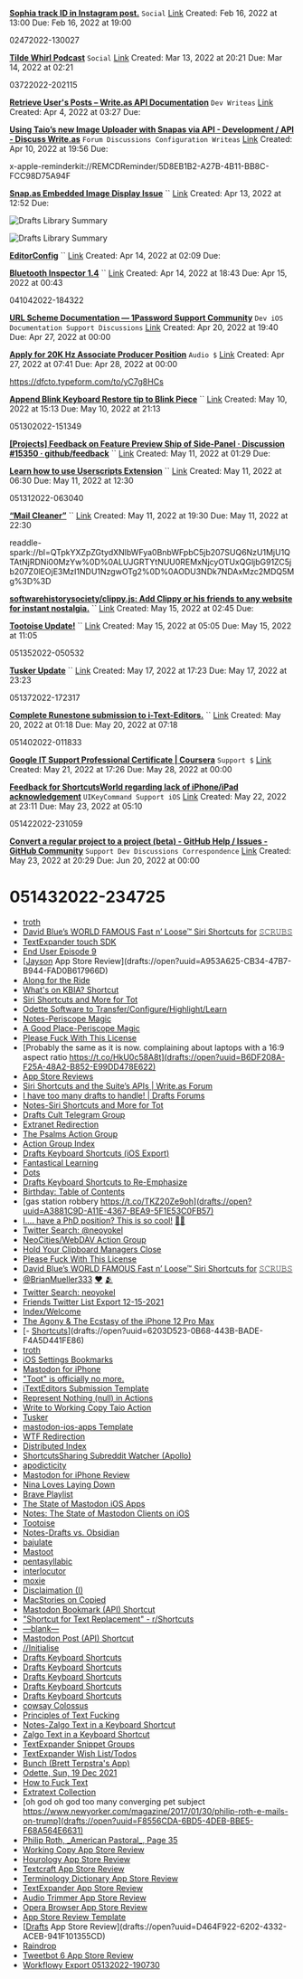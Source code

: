**[Sophia track ID in Instagram post.](x-apple-reminderkit://REMCDReminder/F2044711-B8E9-4DFA-A984-5C48AD2FE99D)**
`Social`
[Link](https://www.instagram.com/p/CZPF24TKPNk/)
Created: Feb 16, 2022 at 13:00
Due: Feb 16, 2022 at 19:00

02472022-130027

**[Tilde Whirl Podcast](x-apple-reminderkit://REMCDReminder/85EFCAC2-2D11-4611-8803-074C765D6672)**
`Social`
[Link](http://tilde.town/~dozens/)
Created: Mar 13, 2022 at 20:21
Due: Mar 14, 2022 at 02:21

03722022-202115

**[Retrieve User's Posts – Write.as API Documentation](x-apple-reminderkit://REMCDReminder/3C843673-13F2-4F39-944E-C75EFA0F27ED)**
`Dev
Writeas`
[Link](https://developers.write.as/docs/api/#retrieve-user-39-s-posts)
Created: Apr 4, 2022 at 03:27
Due: 



**[Using Taio’s new Image Uploader with Snapas via API - Development / API - Discuss Write.as](x-apple-reminderkit://REMCDReminder/CBF60D82-A99F-4C0E-AF3A-6B744C412B8E)**
`Forum
Discussions
Configuration
Writeas`
[Link](https://discuss.write.as/t/using-taio-s-new-image-uploader-with-snapas-via-api/5231)
Created: Apr 10, 2022 at 19:56
Due: 

x-apple-reminderkit://REMCDReminder/5D8EB1B2-A27B-4B11-BB8C-FCC98D75A94F

**[Snap.as Embedded Image Display Issue](x-apple-reminderkit://REMCDReminder/981D3CF0-07EA-4EBA-B2FB-43EE0AF910CD)**
``
[Link](drafts://open?uuid=171E93E9-3222-4491-844E-EEF6DD0FFA35)
Created: Apr 13, 2022 at 12:52
Due: 

![Drafts Library Summary](https://i.snap.as/aV8azEcA.image)

![Drafts Library Summary](https://user-images.githubusercontent.com/43663476/163240429-65a75405-3535-415f-a47b-4e68073c9089.png)

**[EditorConfig](x-apple-reminderkit://REMCDReminder/7DC66F7B-6DD6-480C-B3AC-F5E76F430CC5)**
``
[Link](https://editorconfig.org/)
Created: Apr 14, 2022 at 02:09
Due: 



**[Bluetooth Inspector 1.4](x-apple-reminderkit://REMCDReminder/37640494-14D4-4D2E-B565-EB03DC0EAD21)**
``
[Link](https://georgegarside.com/blog/)
Created: Apr 14, 2022 at 18:43
Due: Apr 15, 2022 at 00:43

041042022-184322

**[URL Scheme Documentation — 1Password Support Community](x-apple-reminderkit://REMCDReminder/31E0EB27-5218-4FD8-8A62-81EE78223D06)**
`Dev
iOS
Documentation
Support
Discussions`
[Link](https://1password.community/discussion/128970/url-scheme-documentation)
Created: Apr 20, 2022 at 19:40
Due: Apr 27, 2022 at 00:00



**[Apply for 20K Hz Associate Producer Position](x-apple-reminderkit://REMCDReminder/3502A398-D739-48B0-9803-77290D9CD0C1)**
`Audio
$`
[Link](https://pca.st/episode/2c7e25ad-355e-4c80-8163-e3c1978fa9fa?t=6.0)
Created: Apr 27, 2022 at 07:41
Due: Apr 28, 2022 at 00:00

https://dfcto.typeform.com/to/yC7g8HCs

**[Append Blink Keyboard Restore tip to Blink Piece](x-apple-reminderkit://REMCDReminder/BE0F38E9-AECD-4C9A-AD73-A9ADF37B96A1)**
``
[Link](https://discord.com/channels/441939332442619905/442378162425298954/973677602697019412)
Created: May 10, 2022 at 15:13
Due: May 10, 2022 at 21:13

051302022-151349

**[[Projects] Feedback on Feature Preview Ship of Side-Panel · Discussion #15350 · github/feedback](x-apple-reminderkit://REMCDReminder/9764DF4D-C84E-4D3D-B0F0-7A0F86E48D82)**
``
[Link](https://github.com/github/feedback/discussions/15350)
Created: May 11, 2022 at 01:29
Due: 



**[Learn how to use Userscripts Extension](x-apple-reminderkit://REMCDReminder/20E89155-28CB-4552-A26D-3B8AA405D6E1)**
``
[Link](https://github.com/quoid/userscripts#getting-help)
Created: May 11, 2022 at 06:30
Due: May 11, 2022 at 12:30

051312022-063040

**[“Mail Cleaner”](x-apple-reminderkit://REMCDReminder/81843748-49E3-4CE6-AB38-386078E8F531)**
``
[Link]()
Created: May 11, 2022 at 19:30
Due: May 11, 2022 at 22:30

readdle-spark://bl=QTpkYXZpZGtydXNlbWFya0BnbWFpbC5jb207SUQ6NzU1MjU1QTAtNjRDNi00MzYw%0D%0ALUJGRTYtNUU0REMxNjcyOTUxQGljbG91ZC5jb207Z0lEOjE3MzI1NDU1NzgwOTg2%0D%0AODU3NDk7NDAxMzc2MDQ5Mg%3D%3D

**[softwarehistorysociety/clippy.js: Add Clippy or his friends to any website for instant nostalgia.](x-apple-reminderkit://REMCDReminder/46EFE07F-905E-4085-8B78-DBE3E391DA1C)**
``
[Link](https://github.com/softwarehistorysociety/clippy.js)
Created: May 15, 2022 at 02:45
Due: 



**[Tootoise Update!](x-apple-reminderkit://REMCDReminder/C727B45E-F6E4-44D2-AA3D-FD991A06508F)**
``
[Link](https://handon.club/@nao/108305349116362734)
Created: May 15, 2022 at 05:05
Due: May 15, 2022 at 11:05

051352022-050532

**[Tusker Update](x-apple-reminderkit://REMCDReminder/AD30BA55-CAD3-40A5-B7E6-67D4F13D9471)**
``
[Link](https://testflight.apple.com/join/wtB7HYvG)
Created: May 17, 2022 at 17:23
Due: May 17, 2022 at 23:23

051372022-172317

**[Complete Runestone submission to i-Text-Editors.](x-apple-reminderkit://REMCDReminder/3F441999-DA90-4CCD-8C76-93FEC7C65F24)**
``
[Link](http://brettterpstra.wufoo.com/forms/ios-text-editors/)
Created: May 20, 2022 at 01:18
Due: May 20, 2022 at 07:18

051402022-011833

**[Google IT Support Professional Certificate | Coursera](x-apple-reminderkit://REMCDReminder/8EFBC288-E09C-4A5F-A424-58F75C73C7A8)**
`Support
$`
[Link](https://www.coursera.org/professional-certificates/google-it-support)
Created: May 21, 2022 at 17:26
Due: May 28, 2022 at 00:00



**[Feedback for ShortcutsWorld regarding lack of iPhone/iPad acknowledgement](x-apple-reminderkit://REMCDReminder/4B3D0B61-ADE1-4DAE-B111-379182545A03)**
`UIKeyCommand
Support
iOS`
[Link](https://shortcutworld.com/Posts/Feedback)
Created: May 22, 2022 at 23:11
Due: May 23, 2022 at 05:10

051422022-231059

**[Convert a regular project to a project (beta) - GitHub Help / Issues - GitHub Community](x-apple-reminderkit://REMCDReminder/456F760D-14D5-4A4B-B84C-D6C048F62954)**
`Support
Dev
Discussions
Correspondence`
[Link](https://github.community/t/convert-a-regular-project-to-a-project-beta/202779/11?u=extratone)
Created: May 23, 2022 at 20:29
Due: Jun 20, 2022 at 00:00




# 051432022-234725

- [troth](drafts://open?uuid=EEB5C0F0-48B4-45AF-A8A7-4FCE5DDCBE03)
- [David Blue’s WORLD FAMOUS Fast n’ Loose™ Siri Shortcuts for](drafts://open?uuid=68F049EC-59AF-4A49-885F-698BB9653400) [𝚂𝙲𝚁𝚄𝙱𝚂](drafts://open?uuid=68F049EC-59AF-4A49-885F-698BB9653400)
- [TextExpander touch SDK](drafts://open?uuid=A40970A6-8EF9-4388-AA28-C6AD4A1DF15E)
- [End User Episode 9](drafts://open?uuid=69EA3CC6-7081-47B4-B4AB-C16E5C7E8417)
- [[Jayson](https://apps.apple.com/us/app/jayson/id1468691718) App Store Review](drafts://open?uuid=A953A625-CB34-47B7-B944-FAD0B617966D)
- [Along for the Ride](drafts://open?uuid=20A08941-14C6-4533-9DBA-8BD198C4A2BF)
- [What's on KBIA? Shortcut](drafts://open?uuid=8BCB0692-9274-4E1F-AFE1-1AFC17BB2877)
- [Siri Shortcuts and More for Tot](drafts://open?uuid=9DAFE8FC-3655-4FBD-BA16-7439BAC109FA)
- [Odette Software to Transfer/Configure/Highlight/Learn](drafts://open?uuid=C8FCA2FB-3E48-4CAF-8CAD-884BAD53149F)
- [Notes-Periscope Magic](drafts://open?uuid=480EF899-1228-4751-BFA2-1F197BF1B71A)
- [A Good Place-Periscope Magic](drafts://open?uuid=4B149084-B41C-4C82-8FD2-0FB7CCF67B6B)
- [Please Fuck With This License](drafts://open?uuid=FAFFA333-34A5-4412-B46C-3D216C09FD8E)
- [Probably the same as it is now. complaining about laptops with a 16:9 aspect ratio https://t.co/HkU0c58A8t](drafts://open?uuid=B6DF208A-F25A-48A2-B852-E99DD478E622)
- [App Store Reviews](drafts://open?uuid=25628140-FC0A-4DBF-96BE-1E7624E9F50A)
- [Siri Shortcuts and the Suite’s APIs | Write.as Forum](drafts://open?uuid=A401E6D6-4C44-4E5D-A351-FC20E9EC3BAF)
- [I have too many drafts to handle! | Drafts Forums](drafts://open?uuid=B1E83A7F-9C31-4881-B608-FA1E12D3B17D)
- [Notes-Siri Shortcuts and More for Tot](drafts://open?uuid=E6D127B8-B5CE-45F5-8D6A-0BC5CE12A149)
- [Drafts Cult Telegram Group](drafts://open?uuid=388B2827-47FA-4F26-8467-F4DED3805E4D)
- [Extranet Redirection](drafts://open?uuid=1C547BA9-D29F-4F2E-8B24-3F5872D329B6)
- [The Psalms Action Group](drafts://open?uuid=7580294A-E97B-4614-AAF6-4E4A63358E6E)
- [Action Group Index](drafts://open?uuid=411D556C-2ABF-4181-8D43-C6E46559BBEA)
- [Drafts Keyboard Shortcuts (iOS Export)](drafts://open?uuid=880E8C09-09D6-4712-B33F-D0D1630DDC3C)
- [Fantastical Learning](drafts://open?uuid=494AA9DA-843D-4A05-9F8D-EB126FB85EED)
- [Dots](drafts://open?uuid=6CB89F33-7463-4201-89E4-F1D850008D8A)
- [Drafts Keyboard Shortcuts to Re-Emphasize](drafts://open?uuid=55EDFC80-8307-4197-9A8F-754C1656A43F)
- [Birthday: Table of Contents](drafts://open?uuid=A5AEEC73-21C7-4ECA-B214-F459EF12AAC5)
- [gas station robbery https://t.co/TKZ20Ze9oh](drafts://open?uuid=A3881C9D-A11E-4367-BEA9-5F1E53C0FB57)
- [I.... have a PhD position? This is so cool!](drafts://open?uuid=C42778FB-2D9A-48B9-8195-248616062DC4) [🥳🥳](drafts://open?uuid=C42778FB-2D9A-48B9-8195-248616062DC4)
- [Twitter Search: @neoyokel](drafts://open?uuid=45F41B98-3F9F-473E-A1E1-6B44E1B7B729)
- [NeoCities/WebDAV Action Group](drafts://open?uuid=871D7EF0-8BAF-438B-8A5A-E3978B659FD1)
- [Hold Your Clipboard Managers Close](drafts://open?uuid=A7A3A08D-3C07-49E3-A6D0-A2DEF40DF974)
- [Please Fuck With This License](drafts://open?uuid=A61AB9CD-1756-4E05-B50B-5AB6AE693BE7)
- [David Blue’s WORLD FAMOUS Fast n’ Loose™ Siri Shortcuts for](drafts://open?uuid=DD9ED498-1B00-45F7-B610-86E4570DB9E2) [𝚂𝙲𝚁𝚄𝙱𝚂](drafts://open?uuid=DD9ED498-1B00-45F7-B610-86E4570DB9E2)
- [@BrianMueller333](drafts://open?uuid=82E0B364-962F-4711-AE16-701D0EED2234) [❤](drafts://open?uuid=82E0B364-962F-4711-AE16-701D0EED2234) [🫂](drafts://open?uuid=82E0B364-962F-4711-AE16-701D0EED2234)
- [Twitter Search: neoyokel](drafts://open?uuid=58D83DD4-3C0D-4BCD-97A6-F3447BF8C93A)
- [Friends Twitter List Export 12-15-2021](drafts://open?uuid=E18E5F6F-15A2-4A72-A823-BBFDA20751D1)
- [Index/Welcome](drafts://open?uuid=6BE78CAC-6238-4797-894D-59FDDB9E3CD7)
- [The Agony & The Ecstasy of the iPhone 12 Pro Max](drafts://open?uuid=07B641B2-6692-4FA9-9E7C-79D7EED5F803)
- [- [Shortcuts](https://www.icloud.com/shortcuts/a2ef3a327a0b4c32854cbe55e9a63080)](drafts://open?uuid=6203D523-0B68-443B-BADE-F4A5D441FE86)
- [troth](drafts://open?uuid=CB872D8E-1D74-4943-9F50-773872605A36)
- [iOS Settings Bookmarks](drafts://open?uuid=2BCBA7B2-9F74-4615-8638-61C1A297C95C)
- [Mastodon for iPhone](drafts://open?uuid=807FDC75-F898-4664-89B2-49CA1D3A749C)
- ["Toot" is officially no more.](drafts://open?uuid=EBF8A8EB-2D6C-4421-BD51-95F3E5E40E10)
- [iTextEditors Submission Template](drafts://open?uuid=C68B96F5-801A-4C58-BFDA-35FC720E10D4)
- [Represent Nothing (null) in Actions](drafts://open?uuid=823477CD-26E1-4CCA-A34B-D3EF3B7A5AD0)
- [Write to Working Copy Taio Action](drafts://open?uuid=96E02CFC-8954-44D6-AF7D-C42800209975)
- [Tusker](drafts://open?uuid=760D0D0B-0827-464D-B735-284239A1060D)
- [mastodon-ios-apps Template](drafts://open?uuid=FC33BE7A-1C8C-4A49-8FBE-281A4E47A60F)
- [WTF Redirection](drafts://open?uuid=218F8FAA-C0B9-4B4F-B896-3089E005E86E)
- [Distributed Index](drafts://open?uuid=3B7930BE-07BC-4DB9-A591-4254BEE42A82)
- [ShortcutsSharing Subreddit Watcher (Apollo)](drafts://open?uuid=D79488EF-8412-4DEC-A5A3-92FDBB4A4CBD)
- [apodicticity](drafts://open?uuid=9A903B38-FC46-4ECE-B997-90970D789020)
- [Mastodon for iPhone Review](drafts://open?uuid=DA75ADDA-0265-40B3-9CE4-71CBA2AC9774)
- [Nina Loves Laying Down](drafts://open?uuid=114D25A5-5956-4734-9744-C48FC53D75D8)
- [Brave Playlist](drafts://open?uuid=B20D3C21-B5CF-43BC-90AC-722567D26226)
- [The State of Mastodon iOS Apps](drafts://open?uuid=70A6D4C2-9D45-4FDC-954A-BE092DACD3EF)
- [Notes: The State of Mastodon Clients on iOS](drafts://open?uuid=A831B815-C12C-4A00-BCFF-D88B7F0E05AC)
- [Tootoise](drafts://open?uuid=30163968-D73D-4DA8-BC3E-F285037209A9)
- [Notes-Drafts vs. Obsidian](drafts://open?uuid=C300D6BD-07A2-44E2-9231-54ADA771F952)
- [bajulate](drafts://open?uuid=8C065207-C919-44B6-AAE7-959E3FD4276B)
- [Mastoot](drafts://open?uuid=9842804D-42D5-4433-8C71-F8432D08EC6C)
- [pentasyllabic](drafts://open?uuid=2D0000D8-EF70-47AC-874D-ABEE13449866)
- [interlocutor](drafts://open?uuid=85500395-0772-4DAA-B7E5-4ECE3EA0C360)
- [moxie](drafts://open?uuid=0E5330EC-A996-4312-BD7F-4F2C27174BBF)
- [Disclaimation (I)](drafts://open?uuid=CFD573D9-49DD-46AE-82DA-4341E2173D67)
- [MacStories on Copied](drafts://open?uuid=91EB7A88-E504-4BC6-8D4A-DD29F3CAA6D7)
- [Mastodon Bookmark (API) Shortcut](drafts://open?uuid=7597DD73-E99D-4FC0-94A3-C1E405EF2A54)
- ["Shortcut for Text Replacement" - r/Shortcuts](drafts://open?uuid=F5C7C035-CC00-4963-BC72-1414ECA0B7E8)
- [—blank—](drafts://open?uuid=39C421EE-143E-4356-8C61-51B4F92A040F)
- [Mastodon Post (API) Shortcut](drafts://open?uuid=C48E2B23-A4F6-4051-BB56-C8AD7F25DD30)
- [//Initialise](drafts://open?uuid=151D3BD0-F08A-48F1-A4BE-DCC5764ADD6C)
- [Drafts Keyboard Shortcuts](drafts://open?uuid=5B36E318-DEE3-41E9-A1DA-9BE1E0857927)
- [Drafts Keyboard Shortcuts](drafts://open?uuid=F632CCB7-E4C5-4BEF-B19C-C79408B16C14)
- [Drafts Keyboard Shortcuts](drafts://open?uuid=79CD792E-AA6B-4694-84CC-6FEDF771C296)
- [Drafts Keyboard Shortcuts](drafts://open?uuid=31632C7C-D003-4D99-9281-09806CD99469)
- [Drafts Keyboard Shortcuts](drafts://open?uuid=C1E458F1-A8C6-4EA6-8B0A-63D814503B3A)
- [cowsay Colossus](drafts://open?uuid=A04B6221-F8B8-4221-A59A-7DCD103302AF)
- [Principles of Text Fucking](drafts://open?uuid=194FF296-B132-4A15-A788-1BFDE5D380B9)
- [Notes-Zalgo Text in a Keyboard Shortcut](drafts://open?uuid=2A62DD6D-FBAF-4BA4-BC9C-96DC4FDC6A24)
- [Zalgo Text in a Keyboard Shortcut](drafts://open?uuid=775BA8C5-09A4-47C3-9B88-48D923BDB55D)
- [TextExpander Snippet Groups](drafts://open?uuid=00ED31D1-18B9-4A61-ADF9-3128DD0C2688)
- [TextExpander Wish List/Todos](drafts://open?uuid=CE10C6D2-6541-4DB4-B6C1-217F2E1EBD87)
- [Bunch (Brett Terpstra's App)](drafts://open?uuid=B544474F-5338-43F8-A69A-C03BCADD1B03)
- [Odette, Sun, 19 Dec 2021](drafts://open?uuid=DDAD1155-6415-4BFD-A2B7-0E1D0AF45B0F)
- [How to Fuck Text](drafts://open?uuid=A350D578-1CFA-4B5A-8655-74F6B3AD72AE)
- [Extratext Collection](drafts://open?uuid=185CE5ED-2845-43FE-B1E2-942BCC65B101)
- [oh god oh god too many converging pet subject https://www.newyorker.com/magazine/2017/01/30/philip-roth-e-mails-on-trump](drafts://open?uuid=F8556CDA-6BD5-4DEB-BBE5-F68A564E6631)
- [Philip Roth, \_American Pastoral\_, Page 35](drafts://open?uuid=89DC0627-1D43-40FB-AF76-CB0EA321D2B6)
- [Working Copy App Store Review](drafts://open?uuid=65C148F1-82D1-4C4C-9B32-8EF52647ADC2)
- [Hourology App Store Review](drafts://open?uuid=8A07FE63-8B4E-4E3F-8C37-E896DE6C5CBD)
- [Textcraft App Store Review](drafts://open?uuid=B9A0BD84-55DB-4953-B1F8-8437455454BB)
- [Terminology Dictionary App Store Review](drafts://open?uuid=0624BF75-F9EB-417D-AB63-6C2F0D245B82)
- [TextExpander App Store Review](drafts://open?uuid=8423523A-1600-4F59-8AC3-6714708FF0FC)
- [Audio Trimmer App Store Review](drafts://open?uuid=CB4F08DB-F65F-41B7-8CA8-CB12DE65CEBB)
- [Opera Browser App Store Review](drafts://open?uuid=27F1CEF1-C81C-41CA-B1DF-F7869A1E3BD9)
- [App Store Review Template](drafts://open?uuid=00CB3B9B-786A-46DB-8E1D-8C40543968EC)
- [[Drafts](https://apps.apple.com/us/app/drafts/id1435957248) App Store Review](drafts://open?uuid=D464F922-6202-4332-ACEB-941F101355CD)
- [Raindrop](drafts://open?uuid=B53A6550-62AF-4C26-8AFF-6B31BE3D1979)
- [Tweetbot 6 App Store Review](drafts://open?uuid=42D27BBA-CAF5-4D79-B424-C39706BE9B40)
- [Workflowy Export 05132022-190730](drafts://open?uuid=D5387E02-AFED-4F28-8C66-F26C55334D93)